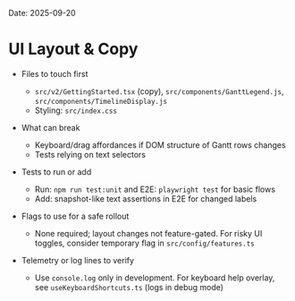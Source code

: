 Date: 2025-09-20

# UI Layout & Copy

- Files to touch first
  - `src/v2/GettingStarted.tsx` (copy), `src/components/GanttLegend.js`, `src/components/TimelineDisplay.js`
  - Styling: `src/index.css`

- What can break
  - Keyboard/drag affordances if DOM structure of Gantt rows changes
  - Tests relying on text selectors

- Tests to run or add
  - Run: `npm run test:unit` and E2E: `playwright test` for basic flows
  - Add: snapshot-like text assertions in E2E for changed labels

- Flags to use for a safe rollout
  - None required; layout changes not feature-gated. For risky UI toggles, consider temporary flag in `src/config/features.ts`

- Telemetry or log lines to verify
  - Use `console.log` only in development. For keyboard help overlay, see `useKeyboardShortcuts.ts` (logs in debug mode)

